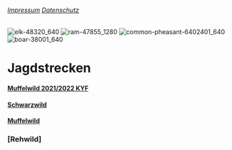 ###### [Impressum](https://kyffhaeuser-jagdblog.de/impressum/) [Datenschutz](https://kyffhaeuser-jagdblog.de/datenschutz/)

![elk-48320_640](https://github.com/Datenjournalismus-kyff/Kyffhaeuser-Jagd/assets/132254149/a1dd9220-5daa-440e-a46f-36552fd94a9c) ![ram-47855_1280](https://github.com/Datenjournalismus-kyff/Kyffhaeuser-Jagd/assets/132254149/49d264fc-4185-4bb6-8c51-f482a7c39c27) ![common-pheasant-6402401_640](https://github.com/Datenjournalismus-kyff/Kyffhaeuser-Jagd/assets/132254149/a6458e07-2f9d-4dce-97ea-4b9f69ea0d99) ![boar-38001_640](https://github.com/Datenjournalismus-kyff/Kyffhaeuser-Jagd/assets/132254149/0c7db4c7-b78a-4012-b2fd-d655414bc0ff)

# Jagdstrecken

#### [Muffelwild 2021/2022 KYF](strecke_muffel.md)

#### [Schwarzwild](schwarzwild.md)

#### [Muffelwild](muffel.md)

### [Rehwild]
